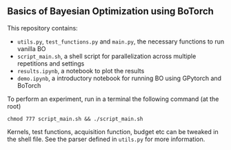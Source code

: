 ## Basics of Bayesian Optimization using BoTorch

This repository contains:

* `utils.py`, `test_functions.py` and `main.py`, the necessary functions to run vanilla BO
* `script_main.sh`, a shell script for parallelization across multiple repetitions and settings
* `results.ipynb`, a notebook to plot the results
* `demo.ipynb`, a introductory notebook for running BO using GPytorch and BoTorch

To perform an experiment, run in a terminal the following command (at the root)

```
chmod 777 script_main.sh && ./script_main.sh
```

Kernels, test functions, acquisition function, budget etc can be tweaked in the shell file. See the parser defined in `utils.py` for more information.